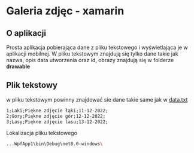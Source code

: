 # Galeria zdjęc - xamarin

## O aplikacji
Prosta aplikacja pobierająca dane z pliku tekstowego i wyświetlająca je w aplikacji mobilnej. W pliku tekstowym znajdują się tylko dane takie jak nazwa, opis data utworzenia oraz id, obrazy znajdują się w folderze **drawable**

## Plik tekstowy
w pliku tekstowym powinny znajdować sie dane takie same jak w [data.txt](https://github.com/SouthKioto/photos-gallery-xamarin/blob/master/App1/App1/data/data.txt)

```txt
1;Laki;Piękne zdjęcie łąki;11-12-2022;
2;Gory;Piękne zdjęcie gór;12-12-2022;
3;Lasy;Piękne zdjęcie lasu;13-12-2022;
```

Lokalizacja pliku tekstowego

```bash
...WpfApp1\bin\Debug\net8.0-windows\
```
